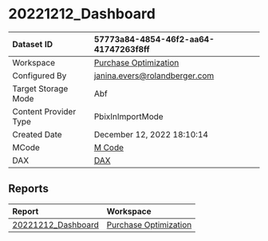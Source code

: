 



# 20221212_Dashboard

|Dataset ID|57773a84-4854-46f2-aa64-41747263f8ff|
| :--- | :--- |
|Workspace|[Purchase Optimization](../Workspaces/Purchase-Optimization.md)|
|Configured By|janina.evers@rolandberger.com|
|Target Storage Mode|Abf|
|Content Provider Type|PbixInImportMode|
|Created Date|December 12, 2022 18:10:14|
|MCode|[M Code](./20221212_Dashboard/mcode.md)|
|DAX|[DAX](./20221212_Dashboard/dax.md)|

## Reports

|Report|Workspace|
| :--- | :--- |
|[20221212_Dashboard](../Reports/20221212_Dashboard.md)|[Purchase Optimization](../Workspaces/Purchase-Optimization.md)|
